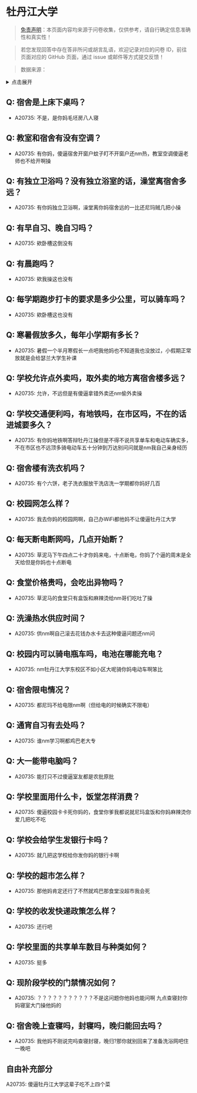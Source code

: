 # 牡丹江大学

> [免责声明](https://colleges.chat/#_3)：本页面内容均来源于问卷收集，仅供参考，请自行确定信息准确性和真实性！

> 若您发现回答中存在答非所问或胡言乱语，欢迎记录对应的问卷 ID，前往页面对应的 GitHub 页面，通过 issue 或邮件等方式提交反馈！

> 数据来源：

<details><summary>点击展开</summary>
<ul>
<li>A20735: 匿名 (2023 年 07 月)</li>
</ul>
</details>

## Q: 宿舍是上床下桌吗？

- A20735: 不是，是你妈毛坯房八人寝

## Q: 教室和宿舍有没有空调？

- A20735: 有你妈，傻逼宿舍开窗户蚊子盯不开窗户还nm热，教室空调傻逼老师也不给开啊操

## Q: 有独立卫浴吗？没有独立浴室的话，澡堂离宿舍多远？

- A20735: 有你妈独立卫浴啊，澡堂离你妈宿舍远的一比还尼玛贼几把小操

## Q: 有早自习、晚自习吗？

- A20735: 欸卧槽这倒没有

## Q: 有晨跑吗？

- A20735: 欸我操这也没有

## Q: 每学期跑步打卡的要求是多少公里，可以骑车吗？

- A20735: 欸卧槽这也没有

## Q: 寒暑假放多久，每年小学期有多长？

- A20735: 暑假一个半月寒假长一点吧我他妈也不知道我也没放过，小假期正常放就是会给瑟兰大学生补课

## Q: 学校允许点外卖吗，取外卖的地方离宿舍楼多远？

- A20735: 允许，不远但是有傻逼拿错外卖还nm偷外卖操

## Q: 学校交通便利吗，有地铁吗，在市区吗，不在的话进城要多久？

- A20735: 有你妈地铁啊答辩牡丹江操但是不得不说共享单车和电动车确实多，不在市区也不远顶多骑电动车五十分钟到万达别问问就是nm我自己亲身经历

## Q: 宿舍楼有洗衣机吗？

- A20735: 有个六饼，老子洗衣服放干洗店洗一学期都你妈好几百

## Q: 校园网怎么样？

- A20735: 我去你妈的校园网啊，自己办WiFi都他妈不让傻逼牡丹江大学

## Q: 每天断电断网吗，几点开始断？

- A20735: 草泥马下午四点二十才你妈来电，十点断电，你妈了个逼的周末是全天给但是你妈也十点断电

## Q: 食堂价格贵吗，会吃出异物吗？

- A20735: 草泥马的食堂只有盒饭和麻辣烫给nm哥们吃吐了操

## Q: 洗澡热水供应时间？

- A20735: 供nm啊自己滚去花钱办水卡去这种傻逼问题还nm问

## Q: 校园内可以骑电瓶车吗，电池在哪能充电？

- A20735: nm牡丹江大学东校区不如小区大呢骑你妈电动车啊笨比

## Q: 宿舍限电情况？

- A20735: 都尼玛不给电限nm啊（但给电的时候确实不限电）

## Q: 通宵自习有去处吗？

- A20735: 谁nm学习啊都鸡巴老大专

## Q: 大一能带电脑吗？

- A20735: 能打只不过傻逼室友都是农批原批

## Q: 学校里面用什么卡，饭堂怎样消费？

- A20735: 傻逼校园卡卡死你妈的，食堂你爹我都说就尼玛盒饭和你妈麻辣烫你爱几把吃不吃

## Q: 学校会给学生发银行卡吗？

- A20735: 就几把这学校给你发你妈的银行卡啊

## Q: 学校的超市怎么样？

- A20735: 那他妈肯定还行了不然就鸡巴那食堂没超市我会死

## Q: 学校的收发快递政策怎么样？

- A20735: 还行吧

## Q: 学校里面的共享单车数目与种类如何？

- A20735: 挺多

## Q: 现阶段学校的门禁情况如何？

- A20735: ？？？？？？？？？？？不是这问题你他妈也能问啊
九点查寝封你妈寝室大门操他妈的

## Q: 宿舍晚上查寝吗，封寝吗，晚归能回去吗？

- A20735: 我他妈不刚说完吗查寝封寝，晚归?那你就别回来了准备洗浴网吧住一晚吧

## 自由补充部分

A20735: 傻逼牡丹江大学这辈子吃不上四个菜